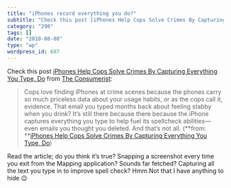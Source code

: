 ```yaml
---
title: "iPhones record everything you do?"
subtitle: "Check this post [iPhones Help Cops Solve Crimes By Capturing Everything You Type, Do](http://consume..."
category: "298"
tags: []
date: "2010-08-08"
type: "wp"
wordpress_id: 687
---
```

Check this post [iPhones Help Cops Solve Crimes By Capturing Everything You Type, Do](http://consumerist.com/2010/08/iphones-help-cops-solve-crimes-by-capturing-everything-you-type-do.html) from [The Consumerist](http://consumerist.com/index.xml):
> Cops love finding iPhones at crime scenes because the phones carry so much priceless data about your usage habits, or as the cops call it, evidence. That email you typed months back about feeling stabby when you drink? It’s still there because there because the iPhone captures everything you type to help fuel its spellcheck abilities—even emails you thought you deleted. And that’s not all. (**from: **[iPhones Help Cops Solve Crimes By Capturing Everything You Type, Do](http://consumerist.com/2010/08/iphones-help-cops-solve-crimes-by-capturing-everything-you-type-do.html)) 

 Read the article; do you think it’s true? Snapping a screenshot every time you exit from the Mapping application? Sounds far fetched? Capturing all the text you type in to improve spell check? Hmm.Not that I have anything to hide 😉